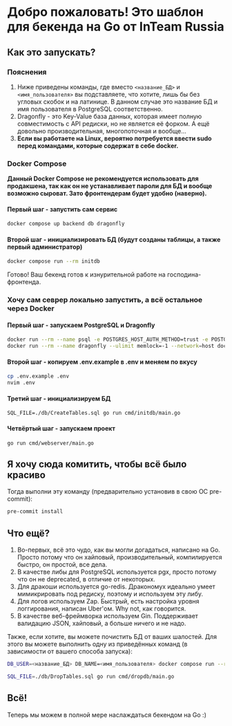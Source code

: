 # Добро пожаловать! Это шаблон для бекенда на Go от InTeam Russia

## Как это запускать?

### Пояснения

1. Ниже приведены команды, где вместо `<название_БД>` и `<имя_пользователя>` вы подставляете, что хотите, лишь бы без угловых скобок и на латинице. В данном случае это название БД и имя пользователя в PostgreSQL соответственно.
2. Dragonfly - это Key-Value база данных, которая имеет полную совместимость с API редиски, но не является её форком. А ещё довольно производительная, многопоточная и вообще...
3. **Если вы работаете на Linux, вероятно потребуется ввести sudo перед командами, которые содержат в себе docker.**

### Docker Compose

**Данный Docker Compose не рекомендуется использовать для продакшена, так как он не устанавливает пароли для БД и вообще возможно сыроват. Зато фронтендерам будет удобно (наверно).**

#### Первый шаг - запустить сам сервис

```sh
docker compose up backend db dragonfly
```

#### Второй шаг - инициализировать БД (будут созданы таблицы, а также первый администратор)

```sh
docker compose run --rm initdb
```


Готово! Ваш бекенд готов к изнурительной работе на господина-фронтенда.

### Хочу сам севрер локально запустить, а всё остальное через Docker

#### Первый шаг - запускаем PostgreSQL и Dragonfly

```sh
docker run --rm --name psql -e POSTGRES_HOST_AUTH_METHOD=trust -e POSTGRES_DB=<название_БД> -e POSTGRES_USER=<имя_пользователя> --network=host postgres:17.1-alpine
docker run --rm --name dragonfly --ulimit memlock=-1 --network=host docker.dragonflydb.io/dragonflydb/dragonfly
```

#### Второй шаг - копируем .env.example в .env и меняем по вкусу

```sh
cp .env.example .env
nvim .env
```

#### Третий шаг - инициализируем БД

```
SQL_FILE=./db/CreateTables.sql go run cmd/initdb/main.go
```

#### Четвёртый шаг - запускаем проект

```
go run cmd/webserver/main.go
```

## Я хочу сюда комитить, чтобы всё было красиво

Тогда выполни эту команду (предварительно установив в свою ОС pre-commit):

```sh
pre-commit install
```

## Что ещё?

1. Во-первых, всё это чудо, как вы могли догадаться, написано на Go. Просто потому что он хайповый, производительный, компилируется быстро, он простой, все дела.
2. В качестве либы для PostgreSQL используется pgx, просто потому что он не deprecated, в отличие от некоторых.
3. Для дракоши используется go-redis. Дракономух идеально умеет мимикрировать под редиску, поэтому и используем эту либу.
4. Для логов используем Zap. Быстрый, есть настройка уровня логгирования, написан Uber'ом. Why not, как говорится.
5. В качестве веб-фреймворка используем Gin. Поддерживает валидацию JSON, хайповый, а больше ничего и не надо.

Также, если хотите, вы можете почистить БД от ваших шалостей. Для этого вы можете выполнить одну из приведённых команд (в зависимости от вашего способа запуска):

```sh
DB_USER=<название_БД> DB_NAME=<имя_пользователя> docker compose run --rm dropdb
```

```sh
SQL_FILE=./db/DropTables.sql go run cmd/dropdb/main.go
```

## Всё!

Теперь мы можем в полной мере наслаждаться бекендом на Go :)
